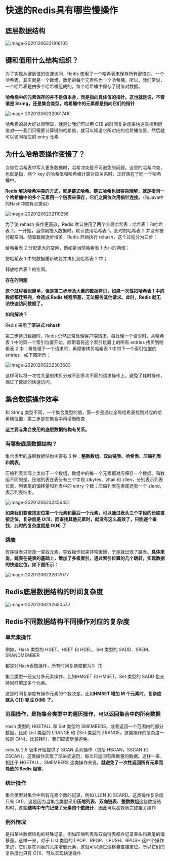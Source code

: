 # 快速的Redis具有哪些慢操作

## 底层数据结构

![image-20201206231916105](assets/image-20201206231916105.png)



## 键和值用什么结构组织？

为了实现从键到值的快速访问，Redis 使用了一个哈希表来保存所有键值对。一个哈希表，其实就是一个数组，数组的每个元素称为一个哈希桶。所以，我们常说，一个哈希表是由多个哈希桶组成的，每个哈希桶中保存了键值对数据。

**哈希桶中的元素保存的并不是值本身，而是指向具体值的指针。这也就是说，不管值是 String，还是集合类型，哈希桶中的元素都是指向它们的指针**

![image-20201206232001746](assets/image-20201206232001746.png)

哈希表的最大好处很明显，就是让我们可以用 O(1) 的时间复杂度来快速查找到键值对——我们只需要计算键的哈希值，就可以知道它所对应的哈希桶位置，然后就可以访问相应的 entry 元素



## 为什么哈希表操作变慢了？

当你往哈希表中写入更多数据时，哈希冲突是不可避免的问题。这里的哈希冲突，也就是指，两个 key 的哈希值和哈希桶计算对应关系时，正好落在了同一个哈希桶中。

**Redis 解决哈希冲突的方式，就是链式哈希。链式哈希也很容易理解，就是指同一个哈希桶中的多个元素用一个链表来保存，它们之间依次用指针连接。**（和Java中的Hash冲突有点类似）

![image-20201206232110256](assets/image-20201206232110256.png)

为了使 rehash 操作更高效，Redis 默认使用了两个全局哈希表：哈希表 1 和哈希表 2。一开始，当你刚插入数据时，默认使用哈希表 1，此时的哈希表 2 并没有被分配空间。随着数据逐步增多，Redis 开始执行 rehash，这个过程分为三步：

给哈希表 2 分配更大的空间，例如是当前哈希表 1 大小的两倍；

把哈希表 1 中的数据重新映射并拷贝到哈希表 2 中；

释放哈希表 1 的空间。

**存在的问题**

**这个过程看似简单，但是第二步涉及大量的数据拷贝，如果一次性把哈希表 1 中的数据都迁移完，会造成 Redis 线程阻塞，无法服务其他请求。此时，Redis 就无法快速访问数据了。**

**如何解决？**

Redis 采用了**渐进式 rehash**

第二步拷贝数据时，Redis 仍然正常处理客户端请求，每处理一个请求时，从哈希表 1 中的第一个索引位置开始，顺带着将这个索引位置上的所有 entries 拷贝到哈希表 2 中；等处理下一个请求时，再顺带拷贝哈希表 1 中的下一个索引位置的 entries。如下图所示：

![image-20201206232303683](assets/image-20201206232303683.png)

这样可以将一次性大量的拷贝分散不到多次不同的请求操作上。避免了耗时操作，保证了数据的快速访问。



## 集合数据操作效率

和 String 类型不同，一个集合类型的值，第一步是通过全局哈希表找到对应的哈希桶位置，第二步是在集合中再增删改查

**这主要与集合使用的底层数据结构有关系。**

### 有哪些底层数据结构？

集合类型的底层数据结构主要有 5 种：**整数数组、双向链表、哈希表、压缩列表和跳表。**

压缩列表实际上类似于一个数组，数组中的每一个元素都对应保存一个数据。和数组不同的是，压缩列表在表头有三个字段 zlbytes、zltail 和 zllen，分别表示列表长度、列表尾的偏移量和列表中的 entry 个数；压缩列表在表尾还有一个 zlend，表示列表结束。

![image-20201206232456451](assets/image-20201206232456451.png)

**如果我们要查找定位第一个元素和最后一个元素，可以通过表头三个字段的长度直接定位，复杂度是 O(1)。而查找其他元素时，就没有这么高效了，只能逐个查找，此时的复杂度就是 O(N) 了**



### 跳表

有序链表只能逐一查找元素，导致操作起来非常缓慢，于是就出现了跳表。**具体来说，跳表在链表的基础上，增加了多级索引，通过索引位置的几个跳转，实现数据的快速定位，如下图所示：**

![image-20201206232617077](assets/image-20201206232617077.png)



## Redis底层数据结构的时间复杂度

![image-20201206232650572](assets/image-20201206232650572.png)

## Redis不同数据结构不同操作对应的复杂度

### 单元素操作

例如，Hash 类型的 HGET、HSET 和 HDEL，Set 类型的 SADD、SREM、SRANDMEMBER

都是对Hash表做操作，所有时间复杂度都为O（1）

集合类型一般支持多元素操作，比如HMGET 和 HMSET，Set 类型的 SADD 也支持同时增加多个元素。

这是时间复杂度有操作元素的个数决定。比如**HMSET 增加 M 个元素时，复杂度就从 O(1) 变成 O(M) 了。**



### 范围操作，是指集合类型中的遍历操作，可以返回集合中的所有数据

Hash 类型的 HGETALL 和 Set 类型的 SMEMBERS，或者返回一个范围内的部分数据，比如 List 类型的 LRANGE 和 ZSet 类型的 ZRANGE。这类操作的复杂度一般是 O(N)，比较耗时，我们应该尽量避免。

edis 从 2.8 版本开始提供了 SCAN 系列操作（包括 HSCAN，SSCAN 和 ZSCAN），这类操作实现了渐进式遍历，每次只返回有限数量的数据。这样一来，相比于 HGETALL、SMEMBERS 这类操作来说，**就避免了一次性返回所有元素而导致的 Redis 阻塞**。

### 统计操作

集合类型对集合中所有元素个数的记录，例如 LLEN 和 SCARD。这类操作复杂度只有 O(1)，这是因为当集合类型采用**压缩列表、双向链表、整数数组**这些数据结构时，这些**结构中专门记录了元素的个数统计**，因此可以高效地完成相关操作

### 例外情况

是指某些数据结构的特殊记录，例如压缩列表和双向链表都会记录表头和表尾的偏移量。这样一来，对于 List 类型的 LPOP、RPOP、LPUSH、RPUSH 这四个操作来说，它们是在列表的头尾增删元素，这就可以通过偏移量直接定位，所以它们的复杂度也只有 O(1)，可以实现快速操作







